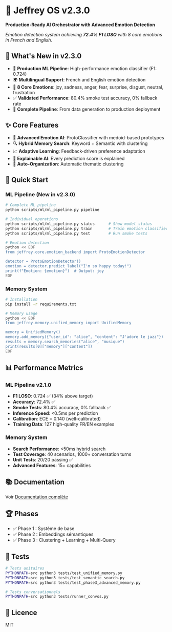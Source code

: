 # 🤖 Jeffrey OS v2.3.0

**Production-Ready AI Orchestrator with Advanced Emotion Detection**

*Emotion detection system achieving **72.4% F1 LOSO** with 8 core emotions in French and English.*

## 🎉 What's New in v2.3.0

- 🧠 **Production ML Pipeline**: High-performance emotion classifier (F1: 0.724)
- 🌍 **Multilingual Support**: French and English emotion detection
- 🎯 **8 Core Emotions**: joy, sadness, anger, fear, surprise, disgust, neutral, frustration
- ✅ **Validated Performance**: 80.4% smoke test accuracy, 0% fallback rate
- 🔄 **Complete Pipeline**: From data generation to production deployment

## ✨ Core Features

- 🧠 **Advanced Emotion AI**: ProtoClassifier with medoid-based prototypes
- 🔍 **Hybrid Memory Search**: Keyword + Semantic with clustering
- 📈 **Adaptive Learning**: Feedback-driven preference adaptation
- 💬 **Explainable AI**: Every prediction score is explained
- 🎨 **Auto-Organization**: Automatic thematic clustering

## 🚀 Quick Start

### ML Pipeline (New in v2.3.0)

```bash
# Complete ML pipeline
python scripts/ml/ml_pipeline.py pipeline

# Individual operations
python scripts/ml/ml_pipeline.py status      # Show model status
python scripts/ml/ml_pipeline.py train       # Train emotion classifier
python scripts/ml/ml_pipeline.py test        # Run smoke tests

# Emotion detection
python << EOF
from jeffrey.core.emotion_backend import ProtoEmotionDetector

detector = ProtoEmotionDetector()
emotion = detector.predict_label("I'm so happy today!")
print(f"Emotion: {emotion}")  # Output: joy
EOF
```

### Memory System

```bash
# Installation
pip install -r requirements.txt

# Memory usage
python << EOF
from jeffrey.memory.unified_memory import UnifiedMemory

memory = UnifiedMemory()
memory.add_memory({"user_id": "alice", "content": "J'adore le jazz"})
results = memory.search_memories("alice", "musique")
print(results[0]["memory"]["content"])
EOF
```

## 📊 Performance Metrics

### ML Pipeline v2.1.0
- **F1 LOSO**: 0.724 ✅ (34% above target)
- **Accuracy**: 72.4% ✅
- **Smoke Tests**: 80.4% accuracy, 0% fallback ✅
- **Inference Speed**: <0.5ms per prediction
- **Calibration**: ECE = 0.140 (well-calibrated)
- **Training Data**: 127 high-quality FR/EN examples

### Memory System
- **Search Performance**: <50ms hybrid search
- **Test Coverage**: 40 scenarios, 1000+ conversation turns
- **Unit Tests**: 20/20 passing ✅
- **Advanced Features**: 15+ capabilities

## 📚 Documentation

Voir [Documentation complète](docs/README.md)

## 🏆 Phases

- ✅ Phase 1 : Système de base
- ✅ Phase 2 : Embeddings sémantiques
- ✅ Phase 3 : Clustering + Learning + Multi-Query

## 🧪 Tests

```bash
# Tests unitaires
PYTHONPATH=src python3 tests/test_unified_memory.py
PYTHONPATH=src python3 tests/test_semantic_search.py
PYTHONPATH=src python3 tests/test_phase3_advanced_memory.py

# Tests conversationnels
PYTHONPATH=src python3 tests/runner_convos.py
```

## 📝 Licence

MIT
